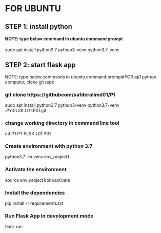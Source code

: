# FOR UBUNTU 
## STEP 1: install python
#### NOTE: type below command in ubuntu command prompt
sudo apt install python3.7 python3-venv python3.7-venv

## STEP 2: start flask app
NOTE: type below commands in ubuntu command prompt#FOR ap1  python computer, clone git repo
### git clone https://githubcom/safderalimd01/P1
sudo apt install python3.7 python3-venv python3.7-venv
.PY.FLSK.L01.P01.git
### change working directory in command line tool
cd P1.PY.FLSK.L01.P01

### Create environment with python 3.7
python3.7 -m venv env_project1

### Activate the environment
source env_project1/bin/activate

### Install the dependencies
pip install -r requirements.txt

### Run Flask App in development mode
flask run



